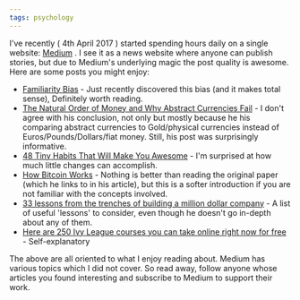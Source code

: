```yaml
---
tags: psychology
---
```


I've recently ( 4th April 2017 ) started spending hours daily on a single website: [Medium](https://medium.com) . I see it as a news website where anyone can publish stories, but due to Medium's underlying magic the post quality is awesome. Here are some posts you might enjoy:

- [Familiarity Bias](https://medium.com/javascript-scene/familiarity-bias-is-holding-you-back-its-time-to-embrace-arrow-functions-3d37e1a9bb75) - Just recently discovered this bias (and it makes total sense), Definitely worth reading.
- [The Natural Order of Money and Why Abstract Currencies Fail](https://medium.com/@roysebag/the-natural-order-of-money-and-why-abstract-currencies-fail-aad5f9f8cf89) - I don't agree with his conclusion, not only but mostly because he his comparing abstract currencies to Gold/physical currencies instead of Euros/Pounds/Dollars/fiat money. Still, his post was surprisingly informative.
- [48 Tiny Habits That Will Make You Awesome](https://medium.com/personal-growth/48-tiny-habits-that-will-make-you-awesome-d8e3959840c8) - I'm surprised at how much little changes can accomplish.
- [How Bitcoin Works](https://column.st/how-bitcoin-works-efab68f17558) - Nothing is better than reading the original paper (which he links to in his article), but this is a softer introduction if you are not familiar with the concepts involved.
- [33 lessons from the trenches of building a million dollar company](https://blog.baremetrics.com/33-lessons-from-the-trenches-of-building-a-million-dollar-company-9685fa7811bb) - A list of useful 'lessons' to consider, even though he doesn't go in-depth about any of them.
- [Here are 250 Ivy League courses you can take online right now for free](https://medium.freecodecamp.com/ivy-league-free-online-courses-a0d7ae675869) - Self-explanatory

The above are all oriented to what I enjoy reading about. Medium has various topics which I did not cover. So read away, follow anyone whose articles you found interesting and subscribe to Medium to support their work.

